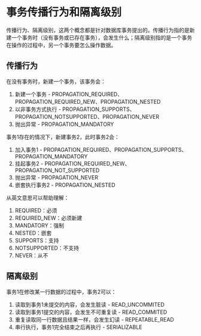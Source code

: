 # 事务传播行为和隔离级别

传播行为、隔离级别，这两个概念都是针对数据库事务提出的。传播行为指的是新建一个事务时（没有事务或已存在事务），会发生什么；隔离级别指的是一个事务在操作的过程中，另一个事务要怎么操作数据。

## 传播行为

在没有事务时，新建一个事务，该事务会：  
1. 新建一个事务 - PROPAGATION_REQUIRED、PROPAGATION_REQUIRED_NEW、PROPAGATION_NESTED
2. 以非事务方式执行 - PROPAGATION_SUPPORTS、PROPAGATION_NOTSUPPORTED、PROPAGATION_NEVER
3. 抛出异常 - PROPAGATION_MANDATORY

事务1存在的情况下，新建事务2，此时事务2会：  
1. 加入事务1 - PROPAGATION_REQUIRED、PROPAGATION_SUPPORTS、PROPAGATION_MANDATORY
2. 挂起事务2 - PROPAGATION_REQUIRED_NEW、PROPAGATION_NOT_SUPPORTED
3. 抛出异常 - PROPAGATION_NEVER
4. 嵌套执行事务2 - PROPAGATION_NESTED

从英文意思可以帮助理解：
1. REQUIRED：必须
2. REQUIRED_NEW：必须新建
3. MANDATORY：强制
4. NESTED：嵌套
5. SUPPORTS：支持
6. NOTSUPPORTED：不支持
7. NEVER：从不

## 隔离级别

事务1在修改某一行数据的过程中，事务2可以：  
1. 读取到事务1未提交的内容，会发生脏读 - READ_UNCOMMITED
2. 读取到事务1提交的内容，会发生不可重复读 - READ_COMMITED
3. 重复读取同一行数据且结果一样，会发生幻读 - REPEATABLE_READ
4. 串行执行，事务1完全结束之后再执行 - SERIALIZABLE